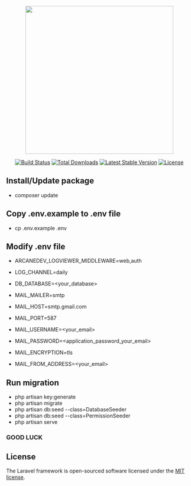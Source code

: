 <p align="center"><a href="#" target="_blank"><img src="https://i.pinimg.com/originals/8b/10/f8/8b10f8c55a472e0ccc85ee1e6453d31e.gif" width="400"></a></p>

<p align="center">
<a href="https://travis-ci.org/laravel/framework"><img src="https://travis-ci.org/laravel/framework.svg" alt="Build Status"></a>
<a href="https://packagist.org/packages/laravel/framework"><img src="https://img.shields.io/packagist/dt/laravel/framework" alt="Total Downloads"></a>
<a href="https://packagist.org/packages/laravel/framework"><img src="https://img.shields.io/packagist/v/laravel/framework" alt="Latest Stable Version"></a>
<a href="https://packagist.org/packages/laravel/framework"><img src="https://img.shields.io/packagist/l/laravel/framework" alt="License"></a>
</p>

## Install/Update package

<!-- - [Simple, fast routing engine](https://laravel.com/docs/routing). -->
- composer update

## Copy .env.example to .env file

- cp .env.example .env

## Modify .env file

- ARCANEDEV_LOGVIEWER_MIDDLEWARE=web,auth
- LOG_CHANNEL=daily
- DB_DATABASE=<your_database>

- MAIL_MAILER=smtp
- MAIL_HOST=smtp.gmail.com
- MAIL_PORT=587
- MAIL_USERNAME=<your_email>
- MAIL_PASSWORD=<application_password_your_email>
- MAIL_ENCRYPTION=tls
- MAIL_FROM_ADDRESS=<your_email>

## Run migration

- php artisan key:generate
- php artisan migrate
- php artisan db:seed --class=DatabaseSeeder
- php artisan db:seed --class=PermissionSeeder
- php artisan serve

### GOOD LUCK

## License

The Laravel framework is open-sourced software licensed under the [MIT license](https://opensource.org/licenses/MIT).
